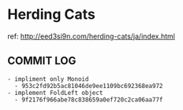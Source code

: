 # Herding Cats

ref: http://eed3si9n.com/herding-cats/ja/index.html

## COMMIT LOG
```
- impliment only Monoid
  - 953c2fd92b5ac81046de9ee1109bc692368ea972
- implement FoldLeft object
  - 9f2176f966abe78c838659a0ef720c2ca06aa77f
```
